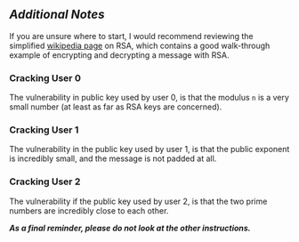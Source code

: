 ## *Additional Notes*
If you are unsure where to start, I would recommend reviewing the simplified [wikipedia page](https://simple.wikipedia.org/wiki/RSA_algorithm) on RSA, which contains a good walk-through example of encrypting and decrypting a message with RSA.

### Cracking User 0
The vulnerability in public key used by user 0, is that the modulus `n` is a very small number (at least as far as RSA keys are concerned).

### Cracking User 1
The vulnerability in the public key used by user 1, is that the public exponent is incredibly small, and the message is not padded at all. 

### Cracking User 2
The vulnerability if the public key used by user 2, is that the two prime numbers are incredibly close to each other. 

***As a final reminder, please do not look at the other instructions.***